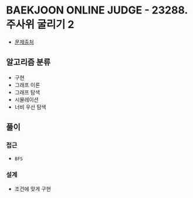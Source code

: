 # BAEKJOON ONLINE JUDGE - 23288. 주사위 굴리기 2

- [문제출처](https://www.acmicpc.net/problem/23288 '23288. 주사위 굴리기 2')

## 알고리즘 분류

- 구현
- 그래프 이론
- 그래프 탐색
- 시뮬레이션
- 너비 우선 탐색

## 풀이

### 접근

- `BFS`

### 설계

- 조건에 맞게 구현
